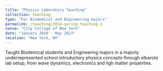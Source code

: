 ```yaml
---
title: "Physics Laboratory Teaching"
collection: teaching
type: "For Biomedical and Engineering majors"
permalink: /teaching/2014-spring-teaching-1
venue: "City College of New York"
date: "January 2019 - May 2023"
location: "New York, NY"
---
```

Taught Biodemical students and Engineering majors in a majorly underrepresented school introductory physics concepts through elbarote lab setup, from wave dynamics, electronics and ligh matter properties.
